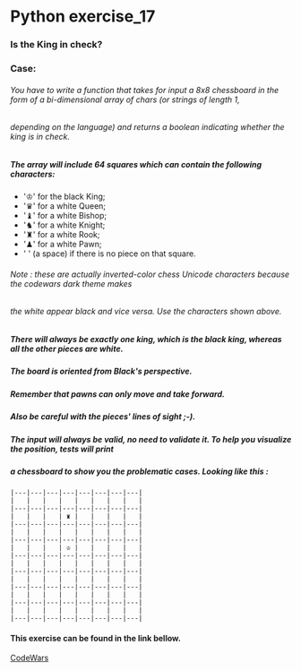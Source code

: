 # Python exercise_17
### Is the King in check?



### Case:
###### You have to write a function that takes for input a 8x8 chessboard in the form of a bi-dimensional array of chars (or strings of length 1,
###### depending on the language) and returns a boolean indicating whether the king is in check.
##### The array will include 64 squares which can contain the following characters:  
* '♔' for the black King;  
* '♛' for a white Queen;  
* '♝' for a white Bishop;  
* '♞' for a white Knight;  
* '♜' for a white Rook;  
* '♟' for a white Pawn;  
* ' ' (a space) if there is no piece on that square.  

###### Note : these are actually inverted-color chess Unicode characters because the codewars dark theme makes 
###### the white appear black and vice versa. Use the characters shown above.

##### There will always be exactly one king, which is the black king, whereas all the other pieces are white.
##### The board is oriented from Black's perspective.
##### Remember that pawns can only move and take forward.
##### Also be careful with the pieces' lines of sight ;-).

##### The input will always be valid, no need to validate it. To help you visualize the position, tests will print
##### a chessboard to show you the problematic cases. Looking like this :

```
|---|---|---|---|---|---|---|---|
|   |   |   |   |   |   |   |   |
|---|---|---|---|---|---|---|---|
|   |   |   | ♜ |   |   |   |   |
|---|---|---|---|---|---|---|---|
|   |   |   |   |   |   |   |   |
|---|---|---|---|---|---|---|---|
|   |   |   | ♔ |   |   |   |   |
|---|---|---|---|---|---|---|---|
|   |   |   |   |   |   |   |   |
|---|---|---|---|---|---|---|---|
|   |   |   |   |   |   |   |   |
|---|---|---|---|---|---|---|---|
|   |   |   |   |   |   |   |   |
|---|---|---|---|---|---|---|---|
|   |   |   |   |   |   |   |   |
|---|---|---|---|---|---|---|---|
```

#### This exercise can be found in the link bellow.
[CodeWars](https://www.codewars.com/kata/5e28ae347036fa001a504bbe/python)
